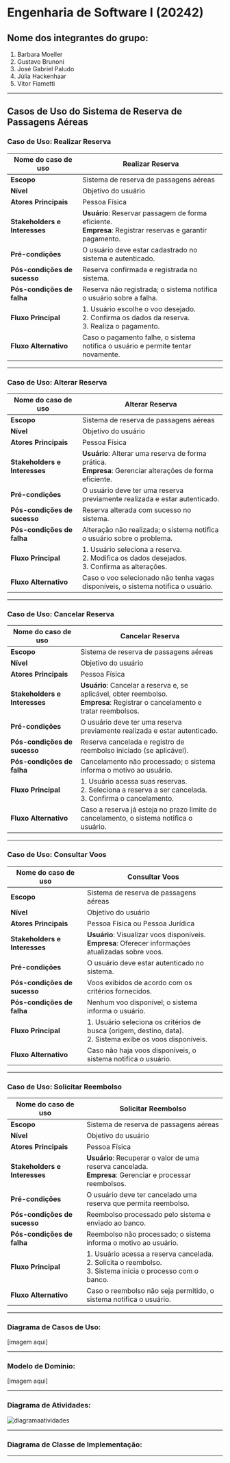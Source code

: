 # Engenharia de Software I (20242)

## Nome dos integrantes do grupo:
1. Barbara Moeller
2. Gustavo Brunoni
3. José Gabriel Paludo
4. Júlia Hackenhaar
5. Vitor Fiametti

---

## Casos de Uso do Sistema de Reserva de Passagens Aéreas

### Caso de Uso: Realizar Reserva
| **Nome do caso de uso**   | Realizar Reserva                                                                              |
|---------------------------|-----------------------------------------------------------------------------------------------|
| **Escopo**                | Sistema de reserva de passagens aéreas                                                        |
| **Nível**                 | Objetivo do usuário                                                                           |
| **Atores Principais**     | Pessoa Física                                                                                 |
| **Stakeholders e Interesses** | **Usuário**: Reservar passagem de forma eficiente.<br>**Empresa**: Registrar reservas e garantir pagamento. |
| **Pré-condições**         | O usuário deve estar cadastrado no sistema e autenticado.                                     |
| **Pós-condições de sucesso** | Reserva confirmada e registrada no sistema.                                                |
| **Pós-condições de falha**   | Reserva não registrada; o sistema notifica o usuário sobre a falha.                         |
| **Fluxo Principal**       | 1. Usuário escolhe o voo desejado.<br>2. Confirma os dados da reserva.<br>3. Realiza o pagamento. |
| **Fluxo Alternativo**     | Caso o pagamento falhe, o sistema notifica o usuário e permite tentar novamente.              |

---

### Caso de Uso: Alterar Reserva
| **Nome do caso de uso**   | Alterar Reserva                                                                               |
|---------------------------|-----------------------------------------------------------------------------------------------|
| **Escopo**                | Sistema de reserva de passagens aéreas                                                        |
| **Nível**                 | Objetivo do usuário                                                                           |
| **Atores Principais**     | Pessoa Física                                                                                 |
| **Stakeholders e Interesses** | **Usuário**: Alterar uma reserva de forma prática.<br>**Empresa**: Gerenciar alterações de forma eficiente. |
| **Pré-condições**         | O usuário deve ter uma reserva previamente realizada e estar autenticado.                     |
| **Pós-condições de sucesso** | Reserva alterada com sucesso no sistema.                                                   |
| **Pós-condições de falha**   | Alteração não realizada; o sistema notifica o usuário sobre o problema.                     |
| **Fluxo Principal**       | 1. Usuário seleciona a reserva.<br>2. Modifica os dados desejados.<br>3. Confirma as alterações. |
| **Fluxo Alternativo**     | Caso o voo selecionado não tenha vagas disponíveis, o sistema notifica o usuário.             |

---

### Caso de Uso: Cancelar Reserva
| **Nome do caso de uso**   | Cancelar Reserva                                                                              |
|---------------------------|-----------------------------------------------------------------------------------------------|
| **Escopo**                | Sistema de reserva de passagens aéreas                                                        |
| **Nível**                 | Objetivo do usuário                                                                           |
| **Atores Principais**     | Pessoa Física                                                                                 |
| **Stakeholders e Interesses** | **Usuário**: Cancelar a reserva e, se aplicável, obter reembolso.<br>**Empresa**: Registrar o cancelamento e tratar reembolsos. |
| **Pré-condições**         | O usuário deve ter uma reserva previamente realizada e estar autenticado.                     |
| **Pós-condições de sucesso** | Reserva cancelada e registro de reembolso iniciado (se aplicável).                         |
| **Pós-condições de falha**   | Cancelamento não processado; o sistema informa o motivo ao usuário.                        |
| **Fluxo Principal**       | 1. Usuário acessa suas reservas.<br>2. Seleciona a reserva a ser cancelada.<br>3. Confirma o cancelamento. |
| **Fluxo Alternativo**     | Caso a reserva já esteja no prazo limite de cancelamento, o sistema notifica o usuário.       |

---

### Caso de Uso: Consultar Voos
| **Nome do caso de uso**   | Consultar Voos                                                                                |
|---------------------------|-----------------------------------------------------------------------------------------------|
| **Escopo**                | Sistema de reserva de passagens aéreas                                                        |
| **Nível**                 | Objetivo do usuário                                                                           |
| **Atores Principais**     | Pessoa Física ou Pessoa Jurídica                                                              |
| **Stakeholders e Interesses** | **Usuário**: Visualizar voos disponíveis.<br>**Empresa**: Oferecer informações atualizadas sobre voos. |
| **Pré-condições**         | O usuário deve estar autenticado no sistema.                                                  |
| **Pós-condições de sucesso** | Voos exibidos de acordo com os critérios fornecidos.                                        |
| **Pós-condições de falha**   | Nenhum voo disponível; o sistema informa o usuário.                                         |
| **Fluxo Principal**       | 1. Usuário seleciona os critérios de busca (origem, destino, data).<br>2. Sistema exibe os voos disponíveis. |
| **Fluxo Alternativo**     | Caso não haja voos disponíveis, o sistema notifica o usuário.                                 |

---

### Caso de Uso: Solicitar Reembolso
| **Nome do caso de uso**   | Solicitar Reembolso                                                                           |
|---------------------------|-----------------------------------------------------------------------------------------------|
| **Escopo**                | Sistema de reserva de passagens aéreas                                                        |
| **Nível**                 | Objetivo do usuário                                                                           |
| **Atores Principais**     | Pessoa Física                                                                                 |
| **Stakeholders e Interesses** | **Usuário**: Recuperar o valor de uma reserva cancelada.<br>**Empresa**: Gerenciar e processar reembolsos. |
| **Pré-condições**         | O usuário deve ter cancelado uma reserva que permita reembolso.                               |
| **Pós-condições de sucesso** | Reembolso processado pelo sistema e enviado ao banco.                                       |
| **Pós-condições de falha**   | Reembolso não processado; o sistema informa o motivo ao usuário.                            |
| **Fluxo Principal**       | 1. Usuário acessa a reserva cancelada.<br>2. Solicita o reembolso.<br>3. Sistema inicia o processo com o banco. |
| **Fluxo Alternativo**     | Caso o reembolso não seja permitido, o sistema notifica o usuário.                            |


---


### Diagrama de Casos de Uso: 

[imagem aqui]

--- 

### Modelo de Domínio:

[imagem aqui]

---

### Diagrama de Atividades:
![diagramaatividades](https://github.com/user-attachments/assets/1a138b4d-d352-42a5-9704-693da429b149)

---

### Diagrama de Classe de Implementação:

---




